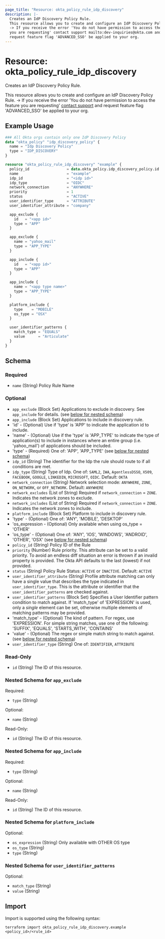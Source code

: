 ```yaml
---
page_title: "Resource: okta_policy_rule_idp_discovery"
description: |-
  Creates an IdP Discovery Policy Rule.
  This resource allows you to create and configure an IdP Discovery Policy Rule.
  -> If you receive the error 'You do not have permission to access the feature
  you are requesting' contact support mailto:dev-inquiries@okta.com and
  request feature flag 'ADVANCED_SSO' be applied to your org.
---
```


# Resource: okta_policy_rule_idp_discovery

Creates an IdP Discovery Policy Rule.
		
This resource allows you to create and configure an IdP Discovery Policy Rule.
-> If you receive the error 'You do not have permission to access the feature
you are requesting' [contact support](mailto:dev-inquiries@okta.com) and
request feature flag 'ADVANCED_SSO' be applied to your org.

## Example Usage

```terraform
### All Okta orgs contain only one IdP Discovery Policy
data "okta_policy" "idp_discovery_policy" {
  name = "Idp Discovery Policy"
  type = "IDP_DISCOVERY"
}

resource "okta_policy_rule_idp_discovery" "example" {
  policy_id                 = data.okta_policy.idp_discovery_policy.id
  name                      = "example"
  idp_id                    = "<idp id>"
  idp_type                  = "OIDC"
  network_connection        = "ANYWHERE"
  priority                  = 1
  status                    = "ACTIVE"
  user_identifier_type      = "ATTRIBUTE"
  user_identifier_attribute = "company"

  app_exclude {
    id   = "<app id>"
    type = "APP"
  }

  app_exclude {
    name = "yahoo_mail"
    type = "APP_TYPE"
  }

  app_include {
    id   = "<app id>"
    type = "APP"
  }

  app_include {
    name = "<app type name>"
    type = "APP_TYPE"
  }

  platform_include {
    type    = "MOBILE"
    os_type = "OSX"
  }

  user_identifier_patterns {
    match_type = "EQUALS"
    value      = "Articulate"
  }
}
```

<!-- schema generated by tfplugindocs -->
## Schema

### Required

- `name` (String) Policy Rule Name

### Optional

- `app_exclude` (Block Set) Applications to exclude in discovery. See `app_include` for details. (see [below for nested schema](#nestedblock--app_exclude))
- `app_include` (Block Set) Applications to include in discovery rule.
- 'id' - (Optional) Use if 'type' is 'APP' to indicate the application id to include.
- 'name' - (Optional) Use if the 'type' is 'APP_TYPE' to indicate the type of application(s) to include in instances where an entire group (i.e. 'yahoo_mail') of applications should be included.
- 'type' - (Required) One of: 'APP', 'APP_TYPE' (see [below for nested schema](#nestedblock--app_include))
- `idp_id` (String) The identifier for the Idp the rule should route to if all conditions are met.
- `idp_type` (String) Type of Idp. One of: `SAML2`, `IWA`, `AgentlessDSSO`, `X509`, `FACEBOOK`, `GOOGLE`, `LINKEDIN`, `MICROSOFT`, `OIDC`. Default: `OKTA`
- `network_connection` (String) Network selection mode: `ANYWHERE`, `ZONE`, `ON_NETWORK`, or `OFF_NETWORK`. Default: `ANYWHERE`
- `network_excludes` (List of String) Required if `network_connection` = `ZONE`. Indicates the network zones to exclude.
- `network_includes` (List of String) Required if `network_connection` = `ZONE`. Indicates the network zones to include.
- `platform_include` (Block Set) Platform to include in discovery rule.
- 'type' - (Optional) One of: 'ANY', 'MOBILE', 'DESKTOP'
- 'os_expression - (Optional) Only available when using os_type = 'OTHER'
- 'os_type' - (Optional) One of: 'ANY', 'IOS', 'WINDOWS', 'ANDROID', 'OTHER', 'OSX' (see [below for nested schema](#nestedblock--platform_include))
- `policy_id` (String) Policy ID of the Rule
- `priority` (Number) Rule priority. This attribute can be set to a valid priority. To avoid an endless diff situation an error is thrown if an invalid property is provided. The Okta API defaults to the last (lowest) if not provided.
- `status` (String) Policy Rule Status: `ACTIVE` or `INACTIVE`. Default: `ACTIVE`
- `user_identifier_attribute` (String) Profile attribute matching can only have a single value that describes the type indicated in `user_identifier_type`. This is the attribute or identifier that the `user_identifier_patterns` are checked against.
- `user_identifier_patterns` (Block Set) Specifies a User Identifier pattern condition to match against. If 'match_type' of 'EXPRESSION' is used, only a *single* element can be set, otherwise multiple elements of matching patterns may be provided.
- 'match_type' - (Optional) The kind of pattern. For regex, use 'EXPRESSION'. For simple string matches, use one of the following: 'SUFFIX', 'EQUALS', 'STARTS_WITH', 'CONTAINS'
- 'value' - (Optional) The regex or simple match string to match against. (see [below for nested schema](#nestedblock--user_identifier_patterns))
- `user_identifier_type` (String) One of: `IDENTIFIER`, `ATTRIBUTE`

### Read-Only

- `id` (String) The ID of this resource.

<a id="nestedblock--app_exclude"></a>
### Nested Schema for `app_exclude`

Required:

- `type` (String)

Optional:

- `name` (String)

Read-Only:

- `id` (String) The ID of this resource.


<a id="nestedblock--app_include"></a>
### Nested Schema for `app_include`

Required:

- `type` (String)

Optional:

- `name` (String)

Read-Only:

- `id` (String) The ID of this resource.


<a id="nestedblock--platform_include"></a>
### Nested Schema for `platform_include`

Optional:

- `os_expression` (String) Only available with OTHER OS type
- `os_type` (String)
- `type` (String)


<a id="nestedblock--user_identifier_patterns"></a>
### Nested Schema for `user_identifier_patterns`

Optional:

- `match_type` (String)
- `value` (String)

## Import

Import is supported using the following syntax:

```shell
terraform import okta_policy_rule_idp_discovery.example <policy_id>/<rule_id>
```
